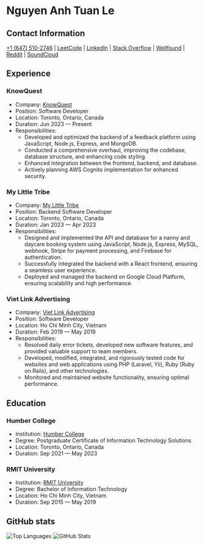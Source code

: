 # Nguyen Anh Tuan Le

## Contact Information

[+1 (647) 510-2746](tel:+16475102746) | [LeetCode](https://leetcode.com/95tuanle/) | [LinkedIn](https://www.linkedin.com/in/95tuanle/) | [Stack Overflow](https://stackoverflow.com/users/9129836/95tuanle) | [Wellfound](https://wellfound.com/95tuanle) | [Reddit](https://www.reddit.com/user/95tuanle) | [SoundCloud](https://soundcloud.com/95tuanle)

## Experience

### KnowQuest

- Company: [KnowQuest](https://www.linkedin.com/company/knowquest-inc./)
- Position: Software Developer
- Location: Toronto, Ontario, Canada
- Duration: Jun 2023 — Present
- Responsibilities:
    - Developed and optimized the backend of a feedback platform using JavaScript, Node.js, Express, and MongoDB.
    - Conducted a comprehensive overhaul, improving the codebase, database structure, and enhancing code styling.
    - Enhanced integration between the frontend, backend, and database.
    - Actively planning AWS Cognito implementation for enhanced security.

### My Little Tribe

- Company: [My Little Tribe](https://www.linkedin.com/company/my-little-tribe-community/)
- Position: Backend Software Developer
- Location: Toronto, Ontario, Canada
- Duration: Jan 2023 — Apr 2023
- Responsibilities:
    - Designed and implemented the API and database for a nanny and daycare booking system using JavaScript, Node.js,
      Express, MySQL, webhook, Stripe for payment processing, and Firebase for authentication.
    - Successfully integrated the backend with a React frontend, ensuring a seamless user experience.
    - Deployed and managed the backend on Google Cloud Platform, ensuring scalability and high performance.

### Viet Link Advertising

- Company: [Viet Link Advertising](https://www.linkedin.com/company/viet-link-advertising-co-ltd/)
- Position: Software Developer
- Location: Ho Chi Minh City, Vietnam
- Duration: Feb 2019 — May 2019
- Responsibilities:
    - Resolved daily error tickets, developed new software features, and provided valuable support to team members.
    - Developed, modified, integrated, and rigorously tested code for websites and web applications using PHP (Laravel,
      Yii), Ruby (Ruby on Rails), and other technologies.
    - Monitored and maintained website functionality, ensuring optimal performance.

## Education

### Humber College

- Institution: [Humber College](https://www.linkedin.com/school/humber-college/)
- Degree: Postgraduate Certificate of Information Technology Solutions
- Location: Toronto, Ontario, Canada
- Duration: Sep 2021 — May 2023

### RMIT University

- Institution: [RMIT University](https://www.linkedin.com/school/rmit-university-vietnam/)
- Degree: Bachelor of Information Technology
- Location: Ho Chi Minh City, Vietnam
- Duration: Sep 2015 — May 2019

## GitHub stats

![Top Languages](https://github-readme-stats-95tuanle.vercel.app/api/top-langs/?username=95tuanle&layout=compact&show_icons=true&theme=transparent&langs_count=10&size_weight=0.5&count_weight=0.5)
![GitHub Stats](https://github-readme-stats-95tuanle.vercel.app/api?username=95tuanle&show_icons=true&theme=transparent&include_all_commits=true)